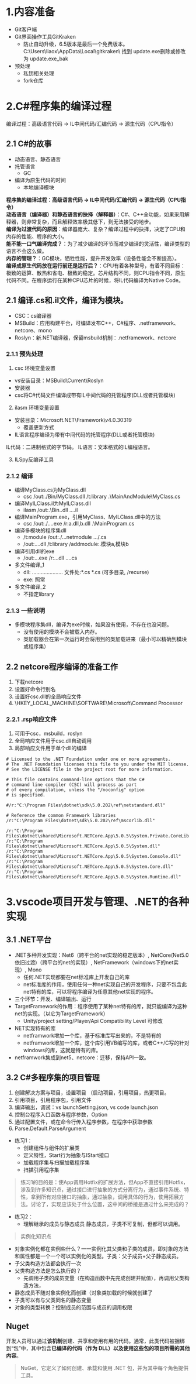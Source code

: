 # 1.内容准备
- Git客户端
- Git界面操作工具GitKraken
  - 防止自动升级，6.5版本是最后一个免费版本。C:\Users\liaox\AppData\Local\gitkraken\ 找到 update.exe删除或修改为 update.exe_bak
- 预处理
  - 私钥相关处理
  - fork仓库

# 2.C#程序集的编译过程
编译过程：高级语言代码 -> IL中间代码/汇编代码 -> 源生代码（CPU指令）

## 2.1 C#的故事
- 动态语言、静态语言
- 托管语言
  - GC
- 编译为原生代码的时间
  - 本地编译模块
>
**程序集的编译过程：高级语言代码 -> IL中间代码/汇编代码 -> 源生代码（CPU指令）**  
**动态语言（编译器）和静态语言的抉择（解释器）**：C#、C++全功能，如果采用解释器，则非常复杂，而且解释效率极其低下，到无法接受的地步。  
**编译为过渡代码的原因**：编译器庞大、复杂？编译过程中的抉择，决定了CPU和内存的性能、程序的大小。  
**能不能一口气编译完成？**：为了减少编译的环节而减少编译的灵活性，编译类型的语言不会这么做。  
**内存的管理？**：GC模块，牺牲性能，提升开发效率（设备性能会不断提高）。  
**编译成原生代码放在运行前还是运行后？**：CPU有着各种型号，有着不同目标：极致的运算、散热和省电、极致的稳定。芯片结构不同，则CPU指令不同，原生代码不同。在程序运行在某种CPU芯片的时候，将IL代码编译为Native Code。

## 2.1 编译.cs和.il文件，编译为模块。
- CSC：cs编译器
- MSBuild：应用构建平台，可编译发布C++，C#程序、.netframework、netcore、mono
- Roslyn：新.NET编译器，保留msbuild机制：.netframework、netcore

### 2.1.1 预先处理
1. csc 环境变量设置
  - vs安装目录：MSBuild\Current\Roslyn
  - 安装器
  - csc将C#代码文件编译成带有IL中间代码的托管程序(DLL或者托管模块)
2. ilasm 环境变量设置
  - 安装目录：Microsoft.NET\Framework\v4.0.30319
    - 覆盖更新方式
  - IL语言程序编译为带有中间代码的托管程序(DLL或者托管模块)
>
IL代码：二进制格式的字节码。
IL语言：文本格式的IL编程语言。

3. ILSpy反编译工具

### 2.1.2 编译
- 编译MyClass.cs为MyClass.dll
  - csc /out:./Bin/MyClass.dll /t:library .\MainAndModule\MyClass.cs
- 编译MyILClass.il为MyILClass.dll
  - ilasm /out:.\Bin\..dll ....il
- 编译MainProgram.exe，引用MyClass、MyILClass.dll中的方法
  - csc /out:./....exe /r:a.dll,b.dll .\MainProgram.cs
- 编译多模块的程序集dll
  - /t:module /out:./...netmodule .../.cs
  - /out:....dll /t:library /addmodule:.模块a,模块b
- 编译引用dll的exe
  - /out:...exe /r:...dll .\...cs
- 多文件编译_1
  - dll: ..................... 文件处:*.cs *.cs (可多目录, /recurse)
  - exe: 照常
- 多文件编译_2
  - 不指定library

### 2.1.3 一些说明
- 多模块程序集dll，编译为exe时候，如果没有使用，不存在也没问题。
  - 没有使用的模块不会被载入内存。
  - 类加载器会在第一次运行时会将用到的类加载进来（最小可以精确到模块或程序集）

## 2.2 netcore程序编译的准备工作
1. 下载netcore
2. 设置好命令行别名
3. 设置好csc.dll的全局响应文件
4. \HKEY_LOCAL_MACHINE\SOFTWARE\Microsoft\Command Processor

### 2.2.1 .rsp响应文件
1. 可用于csc，msbuild，roslyn
2. 全局响应文件用于csc.dll自动调用
3. 局部响应文件用于单个dll的编译

``` csc.rsp
# Licensed to the .NET Foundation under one or more agreements.
# The .NET Foundation licenses this file to you under the MIT license.
# See the LICENSE file in the project root for more information.

# This file contains command-line options that the C#
# command line compiler (CSC) will process as part
# of every compilation, unless the "/noconfig" option
# is specified. 

#/r:"C:\Program Files\dotnet\sdk\5.0.202\ref\netstandard.dll"

# Reference the common Framework libraries
/r:"C:\Program Files\dotnet\sdk\5.0.202\ref\mscorlib.dll"

/r:"C:\Program Files\dotnet\shared\Microsoft.NETCore.App\5.0.5\System.Private.CoreLib.dll"
/r:"C:\Program Files\dotnet\shared\Microsoft.NETCore.App\5.0.5\System.dll"
/r:"C:\Program Files\dotnet\shared\Microsoft.NETCore.App\5.0.5\System.Console.dll"
/r:"C:\Program Files\dotnet\shared\Microsoft.NETCore.App\5.0.5\System.Core.dll"
/r:"C:\Program Files\dotnet\shared\Microsoft.NETCore.App\5.0.5\System.Runtime.dll"
```

# 3.vscode项目开发与管理、.NET的各种实现

## 3.1 .NET平台
- .NET多种开发实现：Net6（跨平台的net实现的稳定版本）, NetCore(Net5.0依旧过渡)（跨平台的net的实现）, NetFramework（windows下的net实现）, Mono
  - 任何.NET实现都要在net标准库上开发自己的库
  - net标准库的作用，使用任何一种net实现自己的开发程序，只要不包含此net特有的库，可以将程序编译为任意其他net实现的程序。
- 三个环节：开发、编译输出、运行
- TargetFramework的作用：程序使用了某种net特有的库，就只能编译为这种net的实现。（以它为TargetFramework）
  - Unity/project setting/Player/Api Compatibility Level 可修改
- NET实现特有的库
  - netframwork增加一个库，基于标准库写出来的，不是特有的
  - netframwork增加一个库，这个库引用VB编写的库，或者C++/C写的针对windows的库，这就是特有的库。
- netframwork集成到net5、netcore：迁移，保持API一致。

## 3.2 C#多程序集的项目管理

1. 创建解决方案与项目，设置项目
（启动项目，引用项目，热更项目。
2. 引用项目，引用程序包，引用文件
3. 编译输出，调试：vs launchSetting.json, vs code launch.json
4. 控制台程序入口函数与程序参数，Option
5. 通过配置文件，或在命令行传入程序参数，在程序中获取参数
6. Parse.Default.ParseArgument

- 练习1：
  - 创建组件与组件的扩展类
  - 定义特性，Start行为抽象与IStart接口
  - 加载程序集与扫描加载程序集
  - 扫描引用程序集
> 练习1的目的是：使App调用Hotfix的扩展方法，但App不直接引用Hotfix，涉及到许多知识点，通过接口进行抽象的方式分离行为，通过事件系统、特性，拿到所有对应接口的抽象，通过抽象，调用具体的行为，使用拓展方法。讨论了，实现应该处于什么位置，这中间的桥接是通过什么来完成的？
- 练习2：
  - 理解继承的成员与静态成员
  静态成员，子类不可复制，但都可以调用。
> 实例化知识点  
- 对象实例化都在实例些什么？一一实例化其父类和子类的成员，即对象的方法和属性都是一个一个可以实例化的类型。子类：父子成员+父子静态成员。
- 子父类构造方法都会执行一次
- 父类构造方法是怎么执行的？
  - 先调用子类的成员变量（在构造函数中先完成创建并赋值），再调用父类构造方法，
- 静态成员不随对象实例化而创建（对象类加载的时候就创建了
- 子类可以有与父类同名的静态变量
- 对象的类型转换？控制成员的范围与成员的调用权限

## Nuget
开发人员可以通过**该机制**创建、共享和使用有用的代码。通常，此类代码被捆绑到“包”中，其中包含**已编译的代码（作为 DLL）**以及**使用这些包的项目所需的其他内容**。
> NuGet，它定义了如何创建、承载和使用 .NET 包，并为其中每个角色提供工具。

